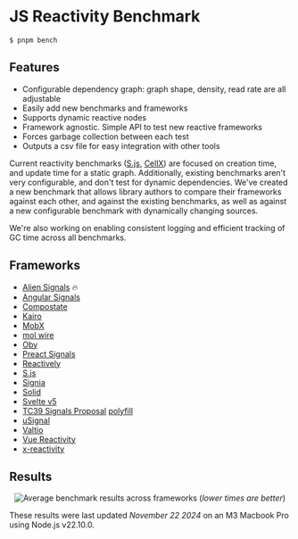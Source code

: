 # JS Reactivity Benchmark

```
$ pnpm bench
```

## Features

- Configurable dependency graph: graph shape, density, read rate are all adjustable
- Easily add new benchmarks and frameworks
- Supports dynamic reactive nodes
- Framework agnostic. Simple API to test new reactive frameworks
- Forces garbage collection between each test
- Outputs a csv file for easy integration with other tools

Current reactivity benchmarks ([S.js](https://github.com/adamhaile/S/blob/master/bench/bench.js), [CellX](https://github.com/Riim/cellx/blob/master/perf/perf.html)) are focused on creation time, and update time for a static graph. Additionally, existing benchmarks aren't very configurable, and don't test for dynamic dependencies. We've created a new benchmark that allows library authors to compare their frameworks against each other, and against the existing benchmarks, as well as against a new configurable benchmark with dynamically changing sources.

We're also working on enabling consistent logging and efficient tracking of GC time across all benchmarks.

## Frameworks

- [Alien Signals](https://github.com/stackblitz/alien-signals) 🔥
- [Angular Signals](https://angular.dev/guide/signals/)
- [Compostate](https://github.com/lxsmnsyc/compostate)
- [Kairo](https://github.com/3Shain/kairo)
- [MobX](https://mobx.js.org)
- [mol wire](https://www.npmjs.com/package/mol_wire_lib)
- [Oby](https://github.com/vobyjs/oby)
- [Preact Signals](https://github.com/preactjs/signals)
- [Reactively](https://github.com/milomg/reactively)
- [S.js](https://github.com/adamhaile/S)
- [Signia](https://github.com/tldraw/signia)
- [Solid](https://github.com/solidjs/solid)
- [Svelte v5](https://svelte.dev/blog/runes)
- [TC39 Signals Proposal](https://github.com/tc39/proposal-signals) [polyfill](https://github.com/proposal-signals/signal-polyfill)
- [uSignal](https://github.com/WebReflection/usignal)
- [Valtio](https://github.com/pmndrs/valtio)
- [Vue Reactivity](https://vuejs.org/guide/essentials/reactivity-fundamentals.html)
- [x-reactivity](https://www.npmjs.com/package/@solidjs/reactivity)

## Results

<p align='center'>
  <img src="https://github.com/user-attachments/assets/d762a2e7-99dd-41b3-b907-82c4578ec878" alt="Average benchmark results across frameworks">
  (<em>lower times are better</em>)
</p>

These results were last updated _November 22 2024_ on an M3 Macbook Pro using Node.js v22.10.0.
